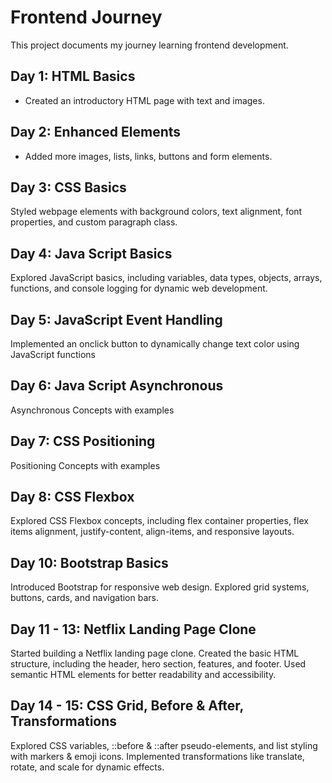 # Frontend Journey  
This project documents my journey learning frontend development.  

## Day 1: HTML Basics  
- Created an introductory HTML page with text and images.  

## Day 2: Enhanced Elements  
- Added more images, lists, links, buttons and form elements.  

## Day 3: CSS Basics
Styled webpage elements with background colors, text alignment, font properties, and custom paragraph class.

## Day 4: Java Script Basics
Explored JavaScript basics, including variables, data types, objects, arrays, functions, and console logging for dynamic web development.

## Day 5: JavaScript Event Handling
Implemented an onclick button to dynamically change text color using JavaScript functions

## Day 6: Java Script Asynchronous
Asynchronous Concepts with examples

## Day 7: CSS Positioning
Positioning Concepts with examples

## Day 8: CSS Flexbox  
Explored CSS Flexbox concepts, including flex container properties, flex items alignment, justify-content, align-items, and responsive layouts.

## Day 10: Bootstrap Basics
Introduced Bootstrap for responsive web design.
Explored grid systems, buttons, cards, and navigation bars.

## Day 11 - 13: Netflix Landing Page Clone 
Started building a Netflix landing page clone. Created the basic HTML structure, including the header, hero section, features, and footer. Used semantic HTML elements for better readability and accessibility.

## Day 14 - 15: CSS Grid, Before & After, Transformations
Explored CSS variables, ::before & ::after pseudo-elements, and list styling with markers & emoji icons. Implemented transformations like translate, rotate, and scale for dynamic effects.

